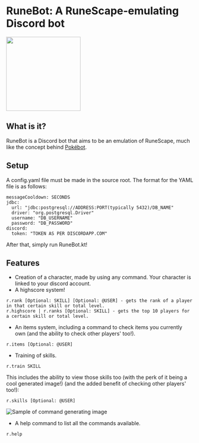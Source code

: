 # RuneBot: A RuneScape-emulating Discord bot
<img src="https://i.imgur.com/OMgVAM6.jpg" width="200" height="200" /></img>

## What is it?
RuneBot is a Discord bot that aims to be an emulation of RuneScape, much like the concept behind [Pokébot](https://github.com/Wonder-Toast/Pokebot).

## Setup
A config.yaml file must be made in the source root. The format for the YAML file is as follows:
```
messageCooldown: SECONDS
jdbc:
  url: "jdbc:postgresql://ADDRESS:PORT(typically 5432)/DB_NAME"
  driver: "org.postgresql.Driver"
  username: "DB_USERNAME"
  password: "DB_PASSWORD"
discord:
  token: "TOKEN AS PER DISCORDAPP.COM"
```
After that, simply run RuneBot.kt!

## Features
- Creation of a character, made by using any command. Your character is linked to your discord account.
- A highscore system!
```
r.rank [Optional: SKILL] [Optional: @USER] - gets the rank of a player in that certain skill or total level.
r.highscore | r.ranks [Optional: SKILL] - gets the top 10 players for a certain skill or total level.
```
- An items system, including a command to check items you currently own (and the ability to check other players' too!).
```
r.items [Optional: @USER]
```
- Training of skills.
```
r.train SKILL
```
This includes the ability to view those skills too (with the perk of it being a cool generated image!) (and the added benefit of checking other players' too!):
```
r.skills [Optional: @USER]
```
![Sample of command generating image](https://i.imgur.com/uYlYykK.png)
- A help command to list all the commands available.
```
r.help
```
